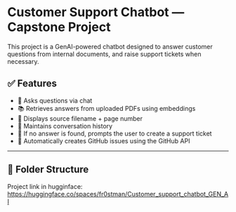 # Customer Support Chatbot — Capstone Project

This project is a GenAI-powered chatbot designed to answer customer questions from internal documents, and raise support tickets when necessary.

## ✅ Features

- 💬 Asks questions via chat
- 📚 Retrieves answers from uploaded PDFs using embeddings
- 📄 Displays source filename + page number
- 🧠 Maintains conversation history
- 🚨 If no answer is found, prompts the user to create a support ticket
- 🐙 Automatically creates GitHub issues using the GitHub API

---

## 📁 Folder Structure


Project link in hugginface: https://huggingface.co/spaces/fr0stman/Customer_support_chatbot_GEN_AI
